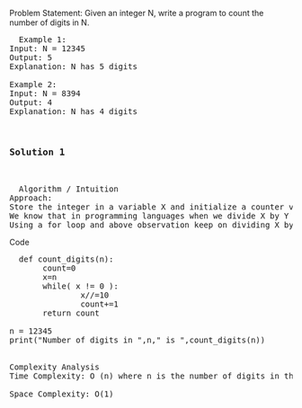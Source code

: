 Problem Statement: Given an integer N, write a program to count the number of digits in N.
<pre>
  Example 1:
Input: N = 12345
Output: 5
Explanation: N has 5 digits

Example 2:
Input: N = 8394
Output: 4
Explanation: N has 4 digits


<h3>Solution 1</h3>

  Algorithm / Intuition
Approach: 
Store the integer in a variable X and initialize a counter variable to count the number of digits.
We know that in programming languages when we divide X by Y it will result in an integer (given both the variables are integers). For example, 133/10 will result in 13 similarly 1/10 will result in 0.
Using a for loop and above observation keep on dividing X by 10 and increment the count in every iteration when X equals 0 terminate the loop and the count will have the number of digits in N.
</pre>
Code
<pre>
  def count_digits(n):
       count=0
       x=n
       while( x != 0 ):
               x//=10
               count+=1
       return count

n = 12345
print("Number of digits in ",n," is ",count_digits(n)) 


Complexity Analysis
Time Complexity: O (n) where n is the number of digits in the given integer

Space Complexity: O(1)

</pre>


